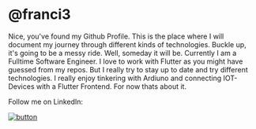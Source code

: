 # @franci3 #
Nice, you've found my Github Profile. This is the place where I will document my journey through different kinds of technologies.
Buckle up, it's going to be a messy ride. Well, someday it will be. Currently I am a Fulltime Software Engineer. I love to work with Flutter as you might
have guessed from my repos. But I really try to stay up to date and try different technologies.
I really enjoy tinkering with Ardiuno and connecting IOT-Devices with a Flutter Frontend. For now thats about it.

Follow me on LinkedIn:

[![button](https://brand.linkedin.com/content/dam/me/business/en-us/amp/brand-site/v2/bg/LI-Bug.svg.original.svg)](https://www.linkedin.com/in/franco-vela-863880126/)
